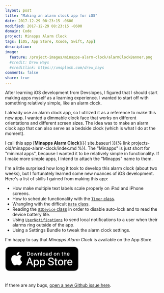 ```yaml
---
layout: post
title: "Making an alarm clock app for iOS"
date: 2017-12-29 08:23:15 -0600
modified: 2017-12-29 08:23:15 -0600
domain: Code
project: Minapps Alarm Clock
tags: [iOS, App Store, Xcode, Swift, App]
description:
image:
  feature: /project-images/minapps-alarm-clock/alarmClockBanner.png
  #credit: Drew Hays
  #creditlink: https://unsplash.com/drew_hays
comments: false
share: true
---
```


After learning iOS development from Devslopes, I figured that I should start making apps myself as a learning experience. I wanted to start off with something relatively simple, like an alarm clock.

I already use an alarm clock app, so I utilized it as a reference to make this new app. I wanted a dimmable clock face that works on different orientations and different screen sizes. The idea was to make an alarm clock app that can also serve as a bedside clock (which is what I do at the moment).

I call this app [**Minapps Alarm Clock**]({{ site.baseurl }}{% link projects-old/minapps-alarm-clock/index.md %}). The "Minapps" is just short for "minimal apps", because I wanted it to be relatively simple in functionality. If I make more simple apps, I intend to attach the "Minapps" name to them.

I'm a little surprised how long it took to develop this alarm clock (about two weeks), but I fortunately learned some new nuances of iOS development. Here's a list of skills I gained from making this app:

 - How make multiple text labels scale properly on iPad and iPhone screens.
 - How to schedule functionality with the [`Timer` class](https://developer.apple.com/documentation/foundation/timer).
 - Wrangling with the difficult [`Date` class](https://developer.apple.com/documentation/foundation/date).
 - Reading the [`UIDevice` class](https://developer.apple.com/documentation/uikit/uidevice) in order to disable auto-lock and to read the device battery life.
 - Using [`UserNotifications`](https://developer.apple.com/documentation/usernotifications) to send local notifications to a user when their alarms ring outside of the app.
 - Using a Settings Bundle to tweak the alarm clock settings.

I'm happy to say that *Minapps Alarm Clock* is available on the App Store.

<div markdown="0">
   <a href="https://itunes.apple.com/us/app/minapps-alarm-clock/id1328048131" target="_blank">
        <img src="/_images/Download_on_the_App_Store_Badge_US-UK_RGB_blk_092917.svg" alt="Download_on_the_App_Store_Badge" style="margin-bottom: 20px"/>
   </a>
</div>

If there are any bugs, [open a new Github issue here](https://github.com/JISyed/Minapps-Alarm-Clock/issues).









